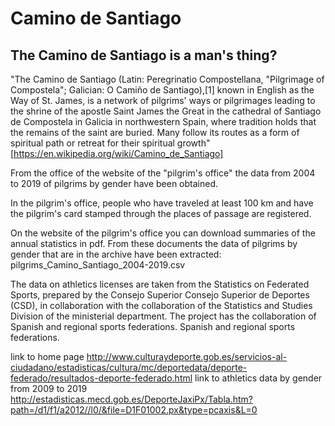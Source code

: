 # Camino de Santiago

## The Camino de Santiago is a man's thing?

"The Camino de Santiago (Latin: Peregrinatio Compostellana, "Pilgrimage of Compostela"; Galician: O Camiño de Santiago),[1] known in English as the Way of St. James, is a network of pilgrims' ways or pilgrimages leading to the shrine of the apostle Saint James the Great in the cathedral of Santiago de Compostela in Galicia in northwestern Spain, where tradition holds that the remains of the saint are buried. Many follow its routes as a form of spiritual path or retreat for their spiritual growth" [https://en.wikipedia.org/wiki/Camino_de_Santiago]

From the office of the website of the "pilgrim's office" the data from 2004 to 2019 of pilgrims by gender have been obtained.

In the pilgrim's office, people who have traveled at least 100 km and have the pilgrim's card stamped through the places of passage are registered.

On the website of the pilgrim's office you can download summaries of the annual statistics in pdf. From these documents the data of pilgrims by gender that are in the archive have been extracted:
pilgrims_Camino_Santiago_2004-2019.csv 

The data on athletics licenses are taken from the Statistics on Federated Sports, prepared by the Consejo Superior Consejo Superior de Deportes (CSD), in collaboration with the collaboration of the Statistics and Studies Division of the ministerial department. The project has the collaboration of Spanish and regional sports federations. Spanish and regional sports federations. 

link to home page
http://www.culturaydeporte.gob.es/servicios-al-ciudadano/estadisticas/cultura/mc/deportedata/deporte-federado/resultados-deporte-federado.html
link to athletics data by gender from 2009 to 2019
http://estadisticas.mecd.gob.es/DeporteJaxiPx/Tabla.htm?path=/d1/f1/a2012//l0/&file=D1F01002.px&type=pcaxis&L=0
